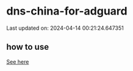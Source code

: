 # dns-china-for-adguard

Last updated on: 2024-04-14 00:21:24.647351

## how to use

[See here](https://github.com/AdguardTeam/AdGuardHome/wiki/Configuration#upstreams-from-file)